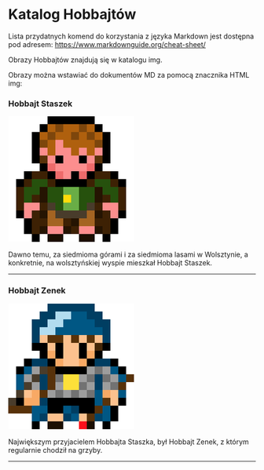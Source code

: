 # Katalog Hobbajtów

Lista przydatnych komend do korzystania z języka Markdown jest dostępna pod adresem: https://www.markdownguide.org/cheat-sheet/

Obrazy Hobbajtów znajdują się w katalogu img.

Obrazy można wstawiać do dokumentów MD za pomocą znacznika HTML img:


### Hobbajt Staszek

<img src = "img/hobbit1a.png">

Dawno temu, za siedmioma górami i za siedmioma lasami w Wolsztynie, a konkretnie, na wolsztyńskiej wyspie mieszkał Hobbajt Staszek.

---

### Hobbajt Zenek

<img src = "img/hobbit3b.png">

Największym przyjacielem Hobbajta Staszka, był Hobbajt Zenek, z którym regularnie chodził na grzyby. 

---

